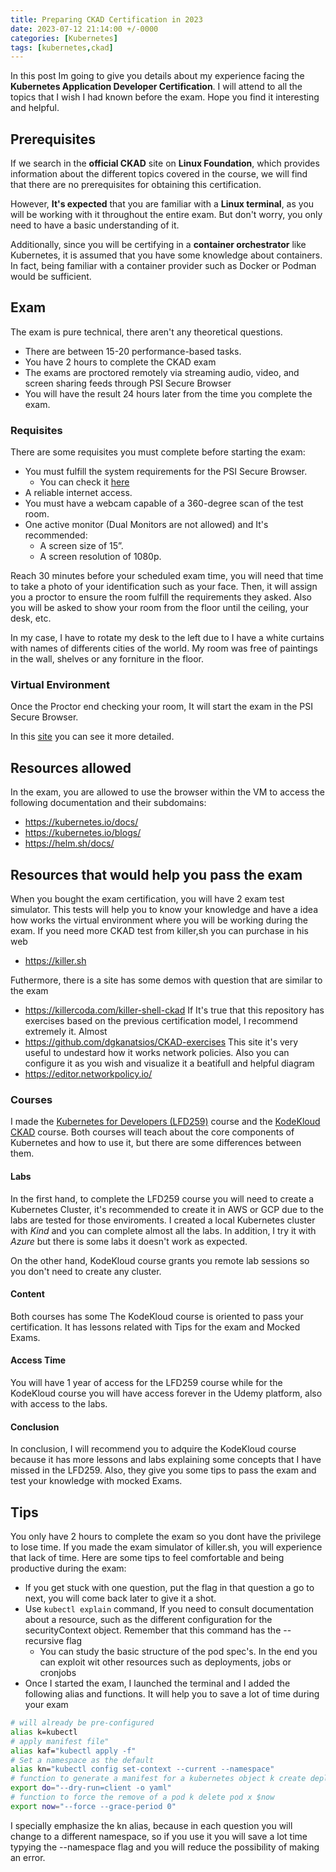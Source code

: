 ```yaml
---
title: Preparing CKAD Certification in 2023
date: 2023-07-12 21:14:00 +/-0000
categories: [Kubernetes]
tags: [kubernetes,ckad]
---
```


In this post Im going to give you details about my experience facing the **Kubernetes Application Developer Certification**. I will attend to all the topics that I wish I had known before the exam. Hope you find it interesting and helpful.

## Prerequisites
If we search in the **official CKAD** site on **Linux Foundation**, which provides information about the different topics covered in the course, we will find that there are no prerequisites for obtaining this certification.

However, **It's expected** that you are familiar with a **Linux terminal**, as you will be working with it throughout the entire exam. But don't worry, you only need to have a basic understanding of it.

Additionally, since you will be certifying in a **container orchestrator** like Kubernetes, it is assumed that you have some knowledge about containers. In fact, being familiar with a container provider such as Docker or Podman would be sufficient.

## Exam
The exam is pure technical, there aren't any theoretical questions. 
- There are between 15-20 performance-based tasks.
- You have 2 hours to complete the CKAD exam
- The exams are proctored remotely via streaming audio, video, and screen sharing feeds through PSI Secure Browser
- You will have the result 24 hours later from the time you complete the exam.

### Requisites
There are some requisites you must complete before starting the exam:
- You must fulfill the system requirements for the PSI Secure Browser.
  - You can check it [here](https://syscheck.bridge.psiexams.com/)
- A reliable internet access.
- You must have a webcam capable of a 360-degree scan of the test room.
- One active monitor (Dual Monitors are not allowed) and It's recommended:
  - A screen size of 15”.
  - A screen resolution of 1080p.

Reach 30 minutes before your scheduled exam time, you will need that time to take a photo of your identification such as your face. Then, it will assign you a proctor to ensure the room fulfill the requirements they asked. Also you will be asked to show your room from the floor until the ceiling, your desk, etc.

In my case, I have to rotate my desk to the left due to I have a white curtains with names of differents cities of the world. My room was free of paintings in the wall, shelves or any forniture in the floor.

### Virtual Environment
Once the Proctor end checking your room, It will start the exam in the PSI Secure Browser.



In this [site](https://docs.linuxfoundation.org/tc-docs/certification/lf-handbook2/exam-user-interface/examui-performance-based-exams) you can see it more detailed.


## Resources allowed

In the exam, you are allowed to use the browser within the VM to access the following documentation and their subdomains: 
- https://kubernetes.io/docs/
- https://kubernetes.io/blogs/
- https://helm.sh/docs/

## Resources that would help you pass the exam

When you bought the exam certification, you will have 2 exam test simulator. This tests will help you to know your knowledge and have a idea how works the virtual environment where you will be working during the exam. If you need more  CKAD test from killer,sh you can purchase in his web
- https://killer.sh

Futhermore, there is a site has some demos with question that are similar to the exam
- https://killercoda.com/killer-shell-ckad
If It's true that this repository has exercises based on the previous certification model, I recommend extremely it. Almost 
- https://github.com/dgkanatsios/CKAD-exercises
  This site it's very useful to undestard how it works network policies. Also you can configure it as you wish and visualize it a beatifull and helpful diagram
- https://editor.networkpolicy.io/

### Courses

I made the [Kubernetes for Developers (LFD259)](https://training.linuxfoundation.org/training/kubernetes-for-developers/) course and the [KodeKloud CKAD](https://kodekloud.com/courses/certified-kubernetes-application-developer-ckad/) course. Both courses will teach about the core components of Kubernetes and how to use it, but there are some differences between them.

#### Labs
In the first hand, to complete the LFD259 course you will need to create a Kubernetes Cluster, it's recommended to create it in AWS or GCP due to the labs are tested for those enviroments. I created a local Kubernetes cluster with *Kind* and you can complete almost all the labs. In addition, I try it with *Azure* but there is some labs it doesn't work as expected.

On the other hand, KodeKloud course grants you remote lab sessions so you don't need to create any cluster.

#### Content
Both courses has some
The KodeKloud course is oriented to pass your certification. It has lessons related with Tips for the exam and Mocked Exams.

#### Access Time
You will have 1 year of access for the LFD259 course while for the KodeKloud course you will have access forever in the Udemy platform, also with access to the labs.

#### Conclusion
In conclusion, I will recommend you to adquire the KodeKloud course because it has more lessons and labs explaining some concepts that I have missed in the LFD259. Also, they give you some tips to pass the exam and test your knowledge with mocked Exams.

## Tips
You only have 2 hours to complete the exam so you dont have the privilege to lose time. If you made the exam simulator of killer.sh, you will experience that lack of time. Here are some tips to feel comfortable and being productive during the exam:

- If you get stuck with one question, put the flag in that question a go to next, you will come back later to give it a shot.
- Use ```kubectl explain``` command, If you need to consult documentation about a resource, such as the different configuration for the securityContext object. Remember that this command has the --recursive flag
  - You can study the basic structure of the pod spec's. In the end you can exploit wit other resources such as deployments, jobs or cronjobs
- Once I started the exam, I launched the terminal and I added the following alias and functions. It will help you to save a lot of time during your exam
```bash
# will already be pre-configured
alias k=kubectl   
# apply manifest file"
alias kaf="kubectl apply -f"   
# Set a namespace as the default 
alias kn="kubectl config set-context --current --namespace"
# function to generate a manifest for a kubernetes object k create deploy nginx --image=nginx $do
export do="--dry-run=client -o yaml"
# function to force the remove of a pod k delete pod x $now 
export now="--force --grace-period 0"   
```
I specially emphasize the kn alias, because in each question you will change to a different namespace, so if you use it you will save a lot time typying the --namespace flag and you will reduce the possibility of making an error.
  

